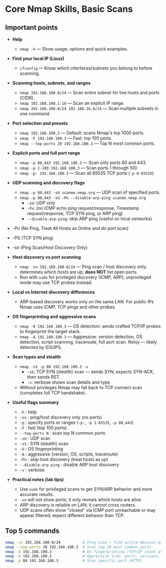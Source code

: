 # Core Nmap Skills, Basic Scans

## Important points
- **Help**
  - `nmap -h` — Show usage, options and quick examples.

- **Find your local IP (Linux)**
  - `ifconfig` — Know which interfaces/subnets you belong to before scanning.

- **Scanning hosts, subnets, and ranges**
  - `nmap 192.168.100.0/24` — Scan entire subnet for live hosts and ports (CIDR).
  - `nmap 192.168.100.1-10` — Scan an explicit IP range.
  - `nmap 192.168.100.0/24 192.168.16.0/24` — Scan multiple subnets in one command.

- **Port selection and presets**
  - `nmap 192.168.100.3` — Default: scans Nmap's top 1000 ports.
  - `nmap -F 192.168.100.3` — Fast: top 100 ports.
  - `nmap --top-ports 20 192.168.100.3` — Top N most common ports.

- **Explicit ports and full port range**
  - `nmap -p 80,443 192.168.100.3` — Scan only ports 80 and 443.
  - `nmap -p 1-100 192.168.100.3` — Scan ports 1 through 100.
  - `nmap -p- 192.168.100.3` — Scan all 65535 TCP ports (`-p 0-65535`).

- **UDP scanning and discovery flags**
  - `nmap -p 80,443 -sU scanme.nmap.org` — UDP scan of specified ports.
  - `nmap -p 80,443 -sU -Pn --disable-arp-ping scanme.nmap.org`  
    - `-sU`: UDP only  
    - `-Pn`: (no ICMP echo ping request/response, Timestamp request/response, TCP SYN ping, or ARP ping)  
    - `--disable-arp-ping`: skip ARP ping (useful on local networks)

- -Pn (No Ping, Treat All Hosts as Online and do port scan)
- -PS (TCP SYN ping)
- -sn (Ping Scan/Host Discovery Only)

- **Host discovery vs port scanning**
  - `nmap -sn 192.168.100.0/24` — Ping scan / host discovery only: determines which hosts are up; **does NOT** list open ports.
  - Run with `sudo` for privileged discovery (ICMP, ARP); unprivileged mode may use TCP probes instead.

- **Local vs Internet discovery differences**
  - ARP-based discovery works only on the same LAN. For public IPs Nmap uses ICMP, TCP pings and other probes.


- **OS fingerprinting and aggressive scans**
  - `nmap -O 192.168.100.3` — OS detection: sends crafted TCP/IP probes to fingerprint the target stack.
  - `nmap -A 192.168.100.3` — Aggressive: version detection, OS detection, script scanning, traceroute, full port scan. Noisy — likely detected by IDS/IPS.

- **Scan types and stealth**
  - `nmap -sS -p 80 192.168.100.3 -v`  
    - `-sS`: TCP SYN (stealth) scan — sends SYN, expects SYN-ACK, then sends RST.  
    - `-v`: verbose shows scan details and type.
  - Without privileges Nmap may fall back to TCP connect scan (completes full TCP handshake).

- **Useful flags summary**
  - `-h` : help  
  - `-sn` : ping/host discovery only (no ports)  
  - `-p` : specify ports or ranges (`-p-`, `-p 1-65535`, `-p 80,443`)  
  - `-F` : fast (top 100 ports)  
  - `--top-ports N` : scan top N common ports  
  - `-sU` : UDP scan  
  - `-sS` : SYN (stealth) scan  
  - `-O` : OS fingerprinting  
  - `-A` : aggressive (version, OS, scripts, traceroute)  
  - `-Pn` : skip host discovery (treat hosts as up)  
  - `--disable-arp-ping` : disable ARP host discovery  
  - `-v` : verbose

- **Practical notes (lab tips)**
  - Use `sudo` for privileged scans to get SYN/ARP behavior and more accurate results.
  - `-sn` will not show ports; it only reveals which hosts are alive.
  - ARP discovery is reliable on LAN; it cannot cross routers.
  - UDP scans often show "closed" via ICMP port unreachable or may appear filtered; expect different behavior than TCP.

## Top 5 commands
```bash
nmap -sn 192.168.100.0/24          # Ping scan — find active devices on subnet
nmap --top-ports 20 192.168.100.3  # Scan top 20 most common ports
nmap -O 192.168.100.3              # OS fingerprinting (TCP/IP stack analysis)
nmap -A 192.168.100.3              # Aggressive scan: ports, versions, OS, traceroute
nmap -p 80 192.168.100.3           # Scan specific port (HTTP)

